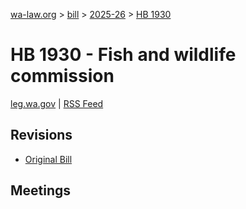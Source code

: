 [wa-law.org](/) > [bill](/bill/) > [2025-26](/bill/2025-26/) > [HB 1930](/bill/2025-26/hb/1930/)

# HB 1930 - Fish and wildlife commission
[leg.wa.gov](https://app.leg.wa.gov/billsummary?BillNumber=1930&Year=2025&Initiative=false) | [RSS Feed](./rss.xml)

## Revisions
* [Original Bill](1/)

## Meetings